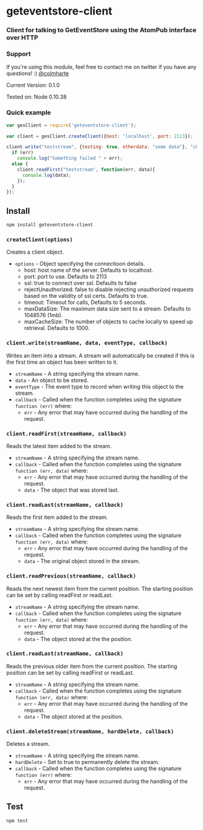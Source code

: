 # geteventstore-client

### Client for talking to GetEventStore using the AtomPub interface over HTTP

### Support

If you're using this module, feel free to contact me on twitter if you
have any questions! :) [@colmharte](http://twitter.com/colmharte)

Current Version: 0.1.0

Tested on: Node 0.10.38



### Quick example

```JavaScript
var gesClient = require('geteventstore-client');

var client = gesClient.createClient({host: 'localhost', port: 2113});

client.write("teststream", {testing: true, otherdata: "some data"}, "changed", function(err){
  if (err)
    console.log("Something failed " + err);
  else {
    client.readFirst("teststream", function(err, data){
      console.log(data);
    });
  }
});

```


## Install

```sh
npm install geteventstore-client
```

### `createClient(options)`

Creates a client object.
- `options` - Object specifying the connectioon details.
  - host: host name of the server. Defaults to localhost.
  - port: port to use. Defaults to 2113
  - ssl: true to connect over ssl. Defaults to false
  - rejectUnauthorized: false to disable rejecting unauthorized requests based on the validity of ssl certs. Defaults to true.
  - timeout: Timeout for calls, Defaults to 5 seconds.
  - maxDataSize: The maximum data size sent to a stream. Defaults to 1048576 (1mb).
  - maxCacheSize: The number of objects to cache locally to speed up retrieval. Defaults to 1000.

### `client.write(streamName, data, eventType, callback)`

Writes an item into a stream. A stream will automatically be created if this is the first time an object has been written to it.
- `streamName` - A string specifying the stream name.
- `data` - An object to be stored.
- `eventType` - The event type to record when writing this object to the stream.
- `callback` - Called when the function completes using the signature `function (err)` where:
    - `err` - Any error that may have occurred during the handling of the request.

### `client.readFirst(streamName, callback)`

Reads the latest item added to the stream.
- `streamName` - A string specifying the stream name.
- `callback` - Called when the function completes using the signature `function (err, data)` where:
    - `err` - Any error that may have occurred during the handling of the request.
    - `data` - The object that was stored last.

### `client.readLast(streamName, callback)`

Reads the first item added to the stream.
- `streamName` - A string specifying the stream name.
- `callback` - Called when the function completes using the signature `function (err, data)` where:
    - `err` - Any error that may have occurred during the handling of the request.
    - `data` - The original object stored in the stream.

### `client.readPrevious(streamName, callback)`

Reads the next newest item from the current position. The starting position can be set by calling readFirst or readLast.
- `streamName` - A string specifying the stream name.
- `callback` - Called when the function completes using the signature `function (err, data)` where:
    - `err` - Any error that may have occurred during the handling of the request.
    - `data` - The object stored at the the position.

### `client.readLast(streamName, callback)`

Reads the previous older item from the current position. The starting position can be set by calling readFirst or readLast.
- `streamName` - A string specifying the stream name.
- `callback` - Called when the function completes using the signature `function (err, data)` where:
    - `err` - Any error that may have occurred during the handling of the request.
    - `data` - The object stored at the position.


### `client.deleteStream(streamName, hardDelete, callback)`

Deletes a stream.
- `streamName` - A string specifying the stream name.
- `hardDelete` - Set to true to permanently delete the stream.
- `callback` - Called when the function completes using the signature `function (err)` where:
    - `err` - Any error that may have occurred during the handling of the request.


## Test

```bash
npm test
```
